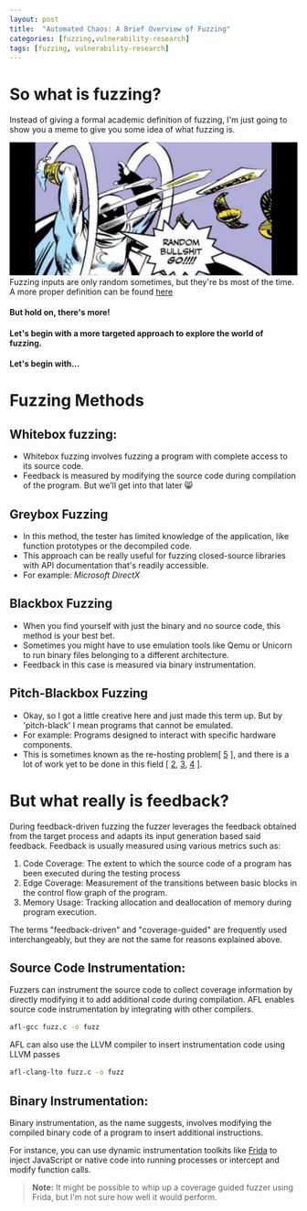 ```yaml
---
layout: post
title:  "Automated Chaos: A Brief Overview of Fuzzing"
categories: [fuzzing,vulnerability-research]
tags: [fuzzing, vulnerability-research]
---
```


# So what is fuzzing?
Instead of giving a formal academic definition of fuzzing, I'm just going to show you a meme to give you some idea of what fuzzing is.

![This is an alt text.](/images/random.png "How do you do fellow kids?")
Fuzzing inputs are only random sometimes, but they're bs most of the time.
A more proper definition can be found [here][1]

#### But hold on, there's more! 
#### Let's begin with a more targeted approach to explore the world of fuzzing.
#### Let's begin with...

# Fuzzing Methods

## Whitebox fuzzing:
* Whitebox fuzzing involves fuzzing a program with complete access to its source code.
* Feedback is measured by modifying the source code during compilation of the program. But we'll get into that later 😸

## Greybox Fuzzing
* In this method, the tester has limited knowledge of the application, like function prototypes or the decompiled code.
* This approach can be really useful for fuzzing closed-source libraries with API documentation that's readily accessible.
* For example: *Microsoft DirectX*

## Blackbox Fuzzing
* When you find yourself with just the binary and no source code, this method is your best bet.
* Sometimes you might have to use emulation tools like Qemu or Unicorn to run binary files belonging to a different architecture.
* Feedback in this case is measured via binary instrumentation.

## Pitch-Blackbox Fuzzing
* Okay, so I got a little creative here and just made this term up. But by 'pitch-black' I mean programs that cannot be emulated.
* For example: Programs designed to interact with specific hardware components.
* This is sometimes known as the re-hosting problem[ [5] ], and there is a lot of work yet to be done in this field [ [2], [3], [4] ].

# But what really is feedback?
During feedback-driven fuzzing the fuzzer leverages the feedback obtained from the target process and adapts its input generation based said feedback.
Feedback is usually measured using various metrics such as:
1) Code Coverage: The extent to which the source code of a program has been executed during the testing process
2) Edge Coverage: Measurement of the transitions between basic blocks in the control flow graph of the program.
3) Memory Usage: Tracking allocation and deallocation of memory during program execution.

The terms "feedback-driven" and "coverage-guided" are frequently used interchangeably, but they are not the same for reasons explained above.
## Source Code Instrumentation:
Fuzzers can instrument the source code to collect coverage information by directly modifying it to add additional code during compilation.
AFL enables source code instrumentation by integrating with other compilers. 
```bash
afl-gcc fuzz.c -o fuzz
```
AFL can also use the LLVM compiler to insert instrumentation code using LLVM passes
```bash
afl-clang-lto fuzz.c -o fuzz
```

## Binary Instrumentation:  
Binary instrumentation, as the name suggests, involves modifying the compiled binary code of a program to insert additional instructions.

For instance, you can use dynamic instrumentation toolkits like [Frida](https://frida.re/) to inject JavaScript or native code into running processes or intercept and modify function calls.

> **Note:** It might be possible to whip up a coverage guided fuzzer using Frida, but I'm not sure how well it would perform.


[1]: https://owasp.org/www-community/Fuzzing
[2]: https://dl.acm.org/doi/10.1145/3423167
[3]: https://hernan.de/research/papers/firmwire-ndss22-hernandez.pdf
[4]: https://dl.acm.org/doi/10.1145/3427228.3427294
[5]: https://www.s3.eurecom.fr/docs/asiaccs22_mantovani.pdf
